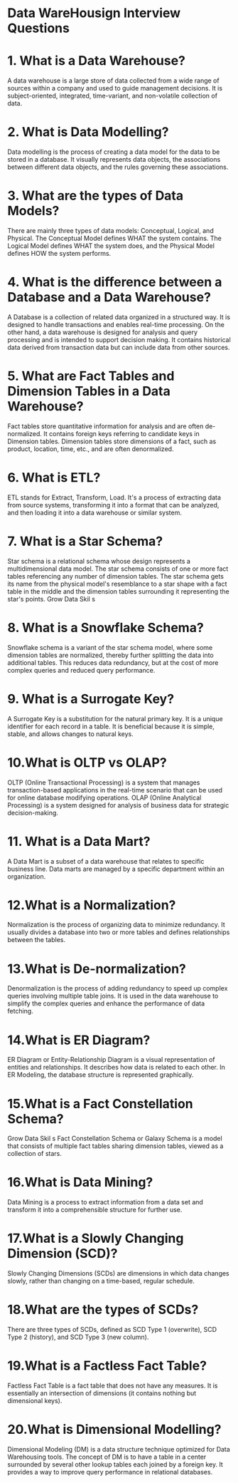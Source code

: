 # Data WareHousign Interview Questions
# 1. What is a Data Warehouse?
A data warehouse is a large store of data collected from a wide range
of sources within a company and used to guide management
decisions. It is subject-oriented, integrated, time-variant, and
non-volatile collection of data.
# 2. What is Data Modelling?
Data modelling is the process of creating a data model for the data to
be stored in a database. It visually represents data objects, the
associations between different data objects, and the rules governing
these associations.
# 3. What are the types of Data Models?
There are mainly three types of data models: Conceptual, Logical, and
Physical. The Conceptual Model defines WHAT the system contains.
The Logical Model defines WHAT the system does, and the Physical
Model defines HOW the system performs.
# 4. What is the difference between a Database and a Data Warehouse?
A Database is a collection of related data organized in a structured
way. It is designed to handle transactions and enables real-time
processing. On the other hand, a data warehouse is designed for
analysis and query processing and is intended to support decision
making. It contains historical data derived from transaction data but can
include data from other sources.
# 5. What are Fact Tables and Dimension Tables in a Data Warehouse?
Fact tables store quantitative information for analysis and are often
de-normalized. It contains foreign keys referring to candidate keys in
Dimension tables. Dimension tables store dimensions of a fact, such as
product, location, time, etc., and are often denormalized.
# 6. What is ETL?
ETL stands for Extract, Transform, Load. It's a process of extracting
data from source systems, transforming it into a format that can be
analyzed, and then loading it into a data warehouse or similar system.
# 7. What is a Star Schema?
Star schema is a relational schema whose design represents a
multidimensional data model. The star schema consists of one or more
fact tables referencing any number of dimension tables. The star
schema gets its name from the physical model's resemblance to a star
shape with a fact table in the middle and the dimension tables
surrounding it representing the star's points.
Grow Data Skil s
# 8. What is a Snowflake Schema?
Snowflake schema is a variant of the star schema model, where some
dimension tables are normalized, thereby further splitting the data into
additional tables. This reduces data redundancy, but at the cost of
more complex queries and reduced query performance.
# 9. What is a Surrogate Key?
A Surrogate Key is a substitution for the natural primary key. It is a
unique identifier for each record in a table. It is beneficial because it is
simple, stable, and allows changes to natural keys.
# 10.What is OLTP vs OLAP?
OLTP (Online Transactional Processing) is a system that manages
transaction-based applications in the real-time scenario that can be
used for online database modifying operations. OLAP (Online
Analytical Processing) is a system designed for analysis of business
data for strategic decision-making.
# 11. What is a Data Mart?
A Data Mart is a subset of a data warehouse that relates to specific
business line. Data marts are managed by a specific department within
an organization.
# 12.What is a Normalization?
Normalization is the process of organizing data to minimize
redundancy. It usually divides a database into two or more tables and
defines relationships between the tables.
# 13.What is De-normalization?
Denormalization is the process of adding redundancy to speed up
complex queries involving multiple table joins. It is used in the data
warehouse to simplify the complex queries and enhance the
performance of data fetching.
# 14.What is ER Diagram?
ER Diagram or Entity-Relationship Diagram is a visual representation
of entities and relationships. It describes how data is related to each
other. In ER Modeling, the database structure is represented
graphically.
# 15.What is a Fact Constellation Schema?
Grow Data Skil s
Fact Constellation Schema or Galaxy Schema is a model that consists
of multiple fact tables sharing dimension tables, viewed as a collection
of stars.
# 16.What is Data Mining?
Data Mining is a process to extract information from a data set and
transform it into a comprehensible structure for further use.
# 17.What is a Slowly Changing Dimension (SCD)?
Slowly Changing Dimensions (SCDs) are dimensions in which data
changes slowly, rather than changing on a time-based, regular
schedule.
# 18.What are the types of SCDs?
There are three types of SCDs, defined as SCD Type 1 (overwrite),
SCD Type 2 (history), and SCD Type 3 (new column).
# 19.What is a Factless Fact Table?
Factless Fact Table is a fact table that does not have any measures. It
is essentially an intersection of dimensions (it contains nothing but
dimensional keys).
# 20.What is Dimensional Modelling?
Dimensional Modeling (DM) is a data structure technique optimized for
Data Warehousing tools. The concept of DM is to have a table in a
center surrounded by several other lookup tables each joined by a
foreign key. It provides a way to improve query performance in
relational databases.
